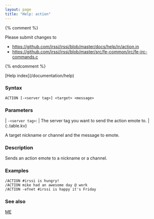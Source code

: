 ```yaml
---
layout: page
title: "Help: action"
---
```


{% comment %}

Please submit changes to
- https://github.com/irssi/irssi/blob/master/docs/help/in/action.in
- https://github.com/irssi/irssi/blob/master/src/fe-common/irc/fe-irc-commands.c


{% endcomment %}
<nav markdown="1">
[Help index](/documentation/help)
</nav>

### Syntax ###

<div class="highlight irssisyntax"><pre style="\-\-cmdlen:6ch"><code><span class="synB">ACTION</span> <span class="syn10">[<span class="syn">-</span><span class="syn09">&lt;server tag></span>]</span> <span class="synB05">&lt;target></span> <span class="synB05">&lt;message></span></code></pre></div>



### Parameters ###


| `-<server tag>`: |     The server tag you want to send the action emote to. |
{:.table.kv}

A target nickname or channel and the message to emote.

### Description ###

Sends an action emote to a nickname or a channel.

### Examples ###

    /ACTION #irssi is hungry!
    /ACTION mike had an awesome day @ work
    /ACTION -efnet #irssi is happy it's Friday

### See also ###
[ME](/documentation/help/me)

